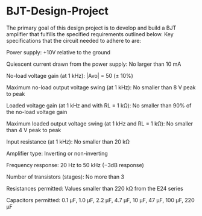 # BJT-Design-Project
The primary goal of this design project is to develop and build a BJT amplifier that fulfills the specified requirements outlined below. Key specifications that the circuit needed to adhere to are:


Power supply: +10V relative to the ground

Quiescent current drawn from the power supply: No larger than 10 mA

No-load voltage gain (at 1 kHz): |Avo| = 50 (± 10%)

Maximum no-load output voltage swing (at 1 kHz): No smaller than 8 V peak to peak

Loaded voltage gain (at 1 kHz and with RL = 1 kΩ): No smaller than 90% of the no-load voltage gain

Maximum loaded output voltage swing (at 1 kHz and RL = 1 kΩ): No smaller than 4 V peak to peak

Input resistance (at 1 kHz): No smaller than 20 kΩ

Amplifier type: Inverting or non-inverting

Frequency response: 20 Hz to 50 kHz (−3dB response)

Number of transistors (stages): No more than 3

Resistances permitted: Values smaller than 220 kΩ from the E24 series

Capacitors permitted: 0.1 μF, 1.0 μF, 2.2 μF, 4.7 μF, 10 μF, 47 μF, 100 μF, 220 μF

